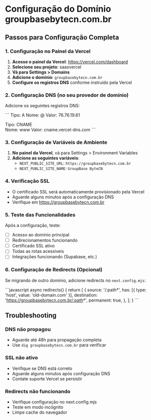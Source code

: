 # Configuração do Domínio groupbasebytecn.com.br

## Passos para Configuração Completa

### 1. Configuração no Painel da Vercel

1. **Acesse o painel da Vercel**: https://vercel.com/dashboard
2. **Selecione seu projeto**: saasvercel
3. **Vá para Settings > Domains**
4. **Adicione o domínio**: `groupbasebytecn.com.br`
5. **Configure os registros DNS** conforme instruído pela Vercel

### 2. Configuração DNS (no seu provedor de domínio)

Adicione os seguintes registros DNS:

\`\`\`
Tipo: A
Nome: @
Valor: 76.76.19.61

Tipo: CNAME  
Nome: www
Valor: cname.vercel-dns.com
\`\`\`

### 3. Configuração de Variáveis de Ambiente

1. **No painel da Vercel**, vá para Settings > Environment Variables
2. **Adicione as seguintes variáveis**:
   - `NEXT_PUBLIC_SITE_URL`: `https://groupbasebytecn.com.br`
   - `NEXT_PUBLIC_SITE_NAME`: `GroupBase ByteCN`

### 4. Verificação SSL

- O certificado SSL será automaticamente provisionado pela Vercel
- Aguarde alguns minutos após a configuração DNS
- Verifique em https://groupbasebytecn.com.br

### 5. Teste das Funcionalidades

Após a configuração, teste:
- [ ] Acesso ao domínio principal
- [ ] Redirecionamentos funcionando
- [ ] Certificado SSL ativo
- [ ] Todas as rotas acessíveis
- [ ] Integrações funcionando (Supabase, etc.)

### 6. Configuração de Redirects (Opcional)

Se migrando de outro domínio, adicione redirects no `next.config.mjs`:

\`\`\`javascript
async redirects() {
  return [
    {
      source: '/:path*',
      has: [{ type: 'host', value: 'old-domain.com' }],
      destination: 'https://groupbasebytecn.com.br/:path*',
      permanent: true,
    },
  ];
}
\`\`\`

## Troubleshooting

### DNS não propagou
- Aguarde até 48h para propagação completa
- Use `dig groupbasebytecn.com.br` para verificar

### SSL não ativo
- Verifique se DNS está correto
- Aguarde alguns minutos após configuração DNS
- Contate suporte Vercel se persistir

### Redirects não funcionando
- Verifique configuração no next.config.mjs
- Teste em modo incógnito
- Limpe cache do navegador
